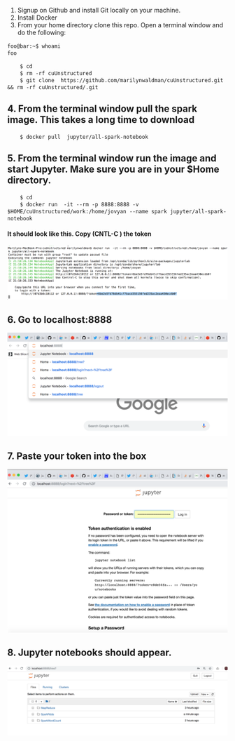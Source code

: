 1.  Signup on Github and install Git locally on your machine.
2.  Install Docker
3.  From your home directory clone this repo.  Open a terminal window and do the following:

```console
foo@bar:~$ whoami
foo
```


````
    $ cd
    $ rm -rf cuUnstructured
    $ git clone  https://github.com/marilynwaldman/cuUnstructured.git && rm -rf cuUnstructured/.git

````




##  4.  From the terminal window pull the spark image. This takes a long time to download

````
    $ docker pull  jupyter/all-spark-notebook

```` 


##  5.  From the terminal window run the image and start Jupyter.  Make sure you are in your $Home directory. 

````
    $ cd
    $ docker run  -it --rm -p 8888:8888 -v $HOME/cuUnstructured/work:/home/jovyan --name spark jupyter/all-spark-notebook

```` 
#### It should look like this.  Copy (CNTL-C ) the token

![Screenshot](token.png)


##  6.  Go to localhost:8888

![Screenshot](localhost.png) 

##  7.  Paste your token into the box

![Screenshot](copypastetoken.png) 

##  8.  Jupyter notebooks should appear.

![Screenshot](sparknotebook.png) 





